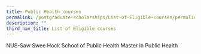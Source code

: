 ```yaml
---
title: Public Health courses
permalink: /postgraduate-scholarships/List-of-Eligible-courses/permalink
description: ""
third_nav_title: List of Eligible courses
---
```

NUS-Saw Swee Hock School of Public Health Master in Public Health